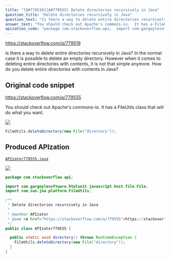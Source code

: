```yaml
---
title: "[Q#779519][A#779555] Delete directories recursively in Java"
question_title: "Delete directories recursively in Java"
question_text: "Is there a way to delete entire directories recursively in Java? In the normal case it is possible to delete an empty directory. However when it comes to deleting entire directories with contents, it is not that simple anymore. How do you delete entire directories with contents in Java?"
answer_text: "You should check out Apache's commons-io.  It has a FileUtils class that will do what you want."
apization_code: "package com.stackoverflow.api;  import com.gargoylesoftware.htmlunit.javascript.host.file.File; import com.sun.jna.platform.FileUtils;  /**  * Delete directories recursively in Java  *  * @author APIzator  * @see <a href=\"https://stackoverflow.com/a/779555\">https://stackoverflow.com/a/779555</a>  */ public class APIzator779555 {    public static void directory() throws RuntimeException {     FileUtils.deleteDirectory(new File(\"directory\"));   } }"
---
```


https://stackoverflow.com/q/779519

Is there a way to delete entire directories recursively in Java?
In the normal case it is possible to delete an empty directory.
However when it comes to deleting entire directories with contents, it is not that simple anymore.
How do you delete entire directories with contents in Java?



## Original code snippet

https://stackoverflow.com/a/779555

You should check out Apache&#x27;s commons-io.  It has a FileUtils class that will do what you want.

<div class="code-logo"><img src="/stackoverflow.png" /></div>

```java
FileUtils.deleteDirectory(new File("directory"));
```

## Produced APIzation

[`APIzator779555.java`](https://github.com/pasqualesalza/apization-temp-data/raw/master/search/APIzator779555.java)

<div class="code-logo"><img src="/apizator.png" /></div>

```java
package com.stackoverflow.api;

import com.gargoylesoftware.htmlunit.javascript.host.file.File;
import com.sun.jna.platform.FileUtils;

/**
 * Delete directories recursively in Java
 *
 * @author APIzator
 * @see <a href="https://stackoverflow.com/a/779555">https://stackoverflow.com/a/779555</a>
 */
public class APIzator779555 {

  public static void directory() throws RuntimeException {
    FileUtils.deleteDirectory(new File("directory"));
  }
}

```